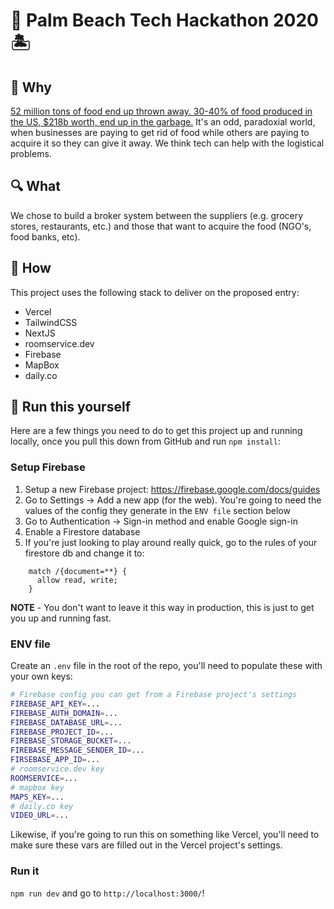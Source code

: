 # 🌴 Palm Beach Tech Hackathon 2020 🏝 

## 🤔 Why

[52 million tons of food end up thrown away.  30-40% of food produced in the US, $218b worth,
end up in the garbage.](https://www.nycfoodpolicy.org/food-and-tech-solutions-to-recover-redistribute-food-waste/)  It's an odd, paradoxial world, when businesses are paying to get rid
of food while others are paying to acquire it so they can give it away.  We think tech can
help with the logistical problems.

## 🔍 What

We chose to build a broker system between the suppliers (e.g. grocery stores, restaurants, etc.)
and those that want to acquire the food (NGO's, food banks, etc).

## 👾 How

This project uses the following stack to deliver on the proposed entry:

- Vercel
- TailwindCSS
- NextJS
- roomservice.dev
- Firebase
- MapBox
- daily.co

## 👟 Run this yourself

Here are a few things you need to do to get this project up and running locally, once you pull this down
from GitHub and run `npm install`:

### Setup Firebase

1. Setup a new Firebase project: https://firebase.google.com/docs/guides
2. Go to Settings -> Add a new app (for the web).  You're going to need the values of the config they
generate in the `ENV file` section below
3. Go to Authentication -> Sign-in method and enable Google sign-in
4. Enable a Firestore database
5. If you're just looking to play around really quick, go to the rules of your firestore db and change it to:

```text
    match /{document=**} {
      allow read, write;
    }
```

**NOTE** - You don't want to leave it this way in production, this is just to get you up and running fast.


### ENV file

Create an `.env` file in the root of the repo, you'll need to populate these with your own keys:

```bash
# Firebase config you can get from a Firebase project's settings
FIREBASE_API_KEY=...
FIREBASE_AUTH_DOMAIN=...
FIREBASE_DATABASE_URL=...
FIREBASE_PROJECT_ID=...
FIREBASE_STORAGE_BUCKET=...
FIREBASE_MESSAGE_SENDER_ID=...
FIRSEBASE_APP_ID=...
# roomservice.dev key
ROOMSERVICE=...
# mapbox key
MAPS_KEY=...
# daily.co key
VIDEO_URL=...
```

Likewise, if you're going to run this on something like Vercel, you'll need to make sure these vars
are filled out in the Vercel project's settings.

### Run it

`npm run dev` and go to `http://localhost:3000/`!

